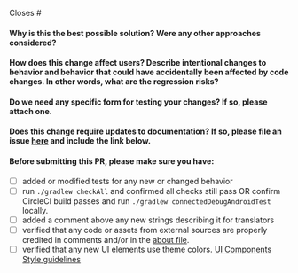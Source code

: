 Closes #

<!-- 
Thank you for contributing to ESPEN Collect!

Before sending this PR, please read
https://github.com/getodk/collect/blob/master/docs/CONTRIBUTING.md
-->

#### Why is this the best possible solution? Were any other approaches considered?

#### How does this change affect users? Describe intentional changes to behavior and behavior that could have accidentally been affected by code changes. In other words, what are the regression risks?

#### Do we need any specific form for testing your changes? If so, please attach one.

#### Does this change require updates to documentation? If so, please file an issue [here]( https://github.com/getodk/docs/issues/new) and include the link below.

#### Before submitting this PR, please make sure you have:
- [ ] added or modified tests for any new or changed behavior
- [ ] run `./gradlew checkAll` and confirmed all checks still pass OR confirm CircleCI build passes and run `./gradlew connectedDebugAndroidTest` locally.
- [ ] added a comment above any new strings describing it for translators
- [ ] verified that any code or assets from external sources are properly credited in comments and/or in the [about file](https://github.com/getodk/collect/blob/master/collect_app/src/main/assets/open_source_licenses.html).
- [ ] verified that any new UI elements use theme colors. [UI Components Style guidelines](https://github.com/getodk/collect/blob/master/docs/CODE-GUIDELINES.md#ui-components-style-guidelines)
